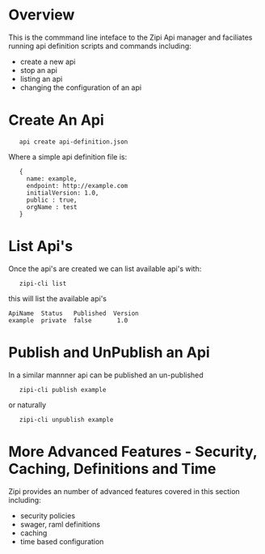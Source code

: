 # Overview 

This is the commmand line inteface to the Zipi Api manager and faciliates running api definition scripts and commands including:
* create a new api 
* stop an api 
* listing an api 
* changing the configuration of an api 

# Create An Api 

```
   api create api-definition.json
```

Where a simple api definition file is:

```
   {
     name: example,
     endpoint: http://example.com 
     initialVersion: 1.0,
     public : true,
     orgName : test
   }
```
# List Api's 
Once the api's are created we can list available api's with:

```
   zipi-cli list 
```
this will list the available api's

```
ApiName  Status   Published  Version
example  private  false       1.0
```

# Publish and UnPublish an Api 
In a similar mannner api can be published an un-published 

```
   zipi-cli publish example 
```
or naturally 

```
   zipi-cli unpublish example
```
# More Advanced Features - Security, Caching, Definitions and Time
Zipi provides an number of advanced features covered in this section including:
* security policies 
* swager, raml definitions
* caching
* time based configuration 



